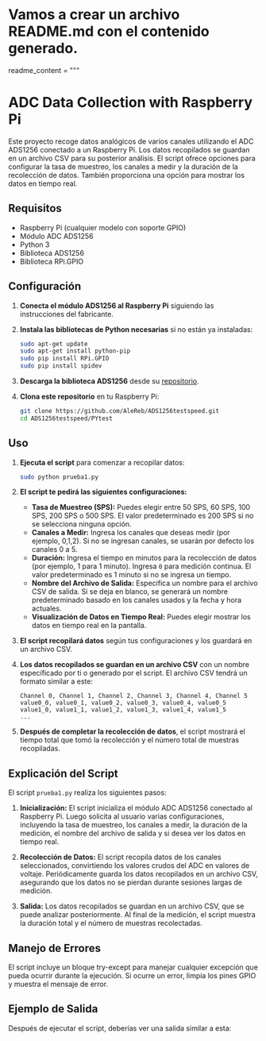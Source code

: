 # Vamos a crear un archivo README.md con el contenido generado.
readme_content = """
# ADC Data Collection with Raspberry Pi

Este proyecto recoge datos analógicos de varios canales utilizando el ADC ADS1256 conectado a un Raspberry Pi. Los datos recopilados se guardan en un archivo CSV para su posterior análisis. El script ofrece opciones para configurar la tasa de muestreo, los canales a medir y la duración de la recolección de datos. También proporciona una opción para mostrar los datos en tiempo real.

## Requisitos

- Raspberry Pi (cualquier modelo con soporte GPIO)
- Módulo ADC ADS1256
- Python 3
- Biblioteca ADS1256
- Biblioteca RPi.GPIO

## Configuración

1. **Conecta el módulo ADS1256 al Raspberry Pi** siguiendo las instrucciones del fabricante.

2. **Instala las bibliotecas de Python necesarias** si no están ya instaladas:
    ```bash
    sudo apt-get update
    sudo apt-get install python-pip
    sudo pip install RPi.GPIO
    sudo pip install spidev
    ```

3. **Descarga la biblioteca ADS1256** desde su [repositorio](https://github.com/AleReb/ADS1256testspeed).

4. **Clona este repositorio** en tu Raspberry Pi:
    ```bash
    git clone https://github.com/AleReb/ADS1256testspeed.git
    cd ADS1256testspeed/PYtest
    ```

## Uso

1. **Ejecuta el script** para comenzar a recopilar datos:
    ```bash
    sudo python prueba1.py
    ```

2. **El script te pedirá las siguientes configuraciones:**
   - **Tasa de Muestreo (SPS):** Puedes elegir entre 50 SPS, 60 SPS, 100 SPS, 200 SPS o 500 SPS. El valor predeterminado es 200 SPS si no se selecciona ninguna opción.
   - **Canales a Medir:** Ingresa los canales que deseas medir (por ejemplo, 0,1,2). Si no se ingresan canales, se usarán por defecto los canales 0 a 5.
   - **Duración:** Ingresa el tiempo en minutos para la recolección de datos (por ejemplo, 1 para 1 minuto). Ingresa `0` para medición continua. El valor predeterminado es 1 minuto si no se ingresa un tiempo.
   - **Nombre del Archivo de Salida:** Especifica un nombre para el archivo CSV de salida. Si se deja en blanco, se generará un nombre predeterminado basado en los canales usados y la fecha y hora actuales.
   - **Visualización de Datos en Tiempo Real:** Puedes elegir mostrar los datos en tiempo real en la pantalla.

3. **El script recopilará datos** según tus configuraciones y los guardará en un archivo CSV.

4. **Los datos recopilados se guardan en un archivo CSV** con un nombre especificado por ti o generado por el script. El archivo CSV tendrá un formato similar a este:
    ```
    Channel 0, Channel 1, Channel 2, Channel 3, Channel 4, Channel 5
    value0_0, value0_1, value0_2, value0_3, value0_4, value0_5
    value1_0, value1_1, value1_2, value1_3, value1_4, value1_5
    ...
    ```

5. **Después de completar la recolección de datos**, el script mostrará el tiempo total que tomó la recolección y el número total de muestras recopiladas.

## Explicación del Script

El script `prueba1.py` realiza los siguientes pasos:

1. **Inicialización:** El script inicializa el módulo ADC ADS1256 conectado al Raspberry Pi. Luego solicita al usuario varias configuraciones, incluyendo la tasa de muestreo, los canales a medir, la duración de la medición, el nombre del archivo de salida y si desea ver los datos en tiempo real.

2. **Recolección de Datos:** El script recopila datos de los canales seleccionados, convirtiendo los valores crudos del ADC en valores de voltaje. Periódicamente guarda los datos recopilados en un archivo CSV, asegurando que los datos no se pierdan durante sesiones largas de medición.

3. **Salida:** Los datos recopilados se guardan en un archivo CSV, que se puede analizar posteriormente. Al final de la medición, el script muestra la duración total y el número de muestras recolectadas.

## Manejo de Errores

El script incluye un bloque try-except para manejar cualquier excepción que pueda ocurrir durante la ejecución. Si ocurre un error, limpia los pines GPIO y muestra el mensaje de error.

## Ejemplo de Salida

Después de ejecutar el script, deberías ver una salida similar a esta:


